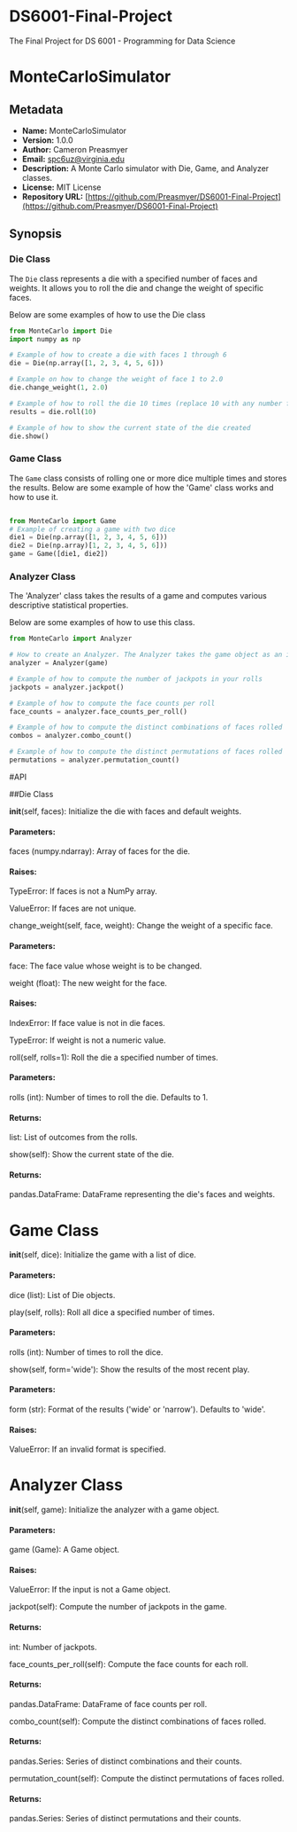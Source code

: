 # DS6001-Final-Project
The Final Project for DS 6001 - Programming for Data Science

# MonteCarloSimulator

## Metadata

- **Name:** MonteCarloSimulator
- **Version:** 1.0.0
- **Author:** Cameron Preasmyer
- **Email:** spc6uz@virginia.edu
- **Description:** A Monte Carlo simulator with Die, Game, and Analyzer classes.
- **License:** MIT License
- **Repository URL:** [https://github.com/Preasmyer/DS6001-Final-Project](https://github.com/Preasmyer/DS6001-Final-Project)

## Synopsis

### Die Class

The `Die` class represents a die with a specified number of faces and weights. It allows you to roll the die and change the weight of specific faces.

Below are some examples of how to use the Die class

```python
from MonteCarlo import Die
import numpy as np

# Example of how to create a die with faces 1 through 6
die = Die(np.array([1, 2, 3, 4, 5, 6]))

# Example on how to change the weight of face 1 to 2.0
die.change_weight(1, 2.0)

# Example of how to roll the die 10 times (replace 10 with any number for n rolls)
results = die.roll(10)

# Example of how to show the current state of the die created
die.show()
```

### Game Class 

The `Game` class consists of rolling one or more dice multiple times and stores the results. 
Below are some example of how the 'Game' class works and how to use it.
```python

from MonteCarlo import Game 
# Example of creating a game with two dice 
die1 = Die(np.array([1, 2, 3, 4, 5, 6]))
die2 = Die(np.array)[1, 2, 3, 4, 5, 6]))
game = Game([die1, die2])
```
### Analyzer Class

The 'Analyzer' class takes the results of a game and computes various descriptive statistical properties.

Below are some examples of how to use this class.

```python
from MonteCarlo import Analyzer

# How to create an Analyzer. The Analyzer takes the game object as an input.
analyzer = Analyzer(game)

# Example of how to compute the number of jackpots in your rolls
jackpots = analyzer.jackpot()

# Example of how to compute the face counts per roll
face_counts = analyzer.face_counts_per_roll()

# Example of how to compute the distinct combinations of faces rolled
combos = analyzer.combo_count()

# Example of how to compute the distinct permutations of faces rolled
permutations = analyzer.permutation_count()
```

#API

##Die Class

__init__(self, faces): Initialize the die with faces and default weights.

#### Parameters:

faces (numpy.ndarray): Array of faces for the die.

#### Raises:

TypeError: If faces is not a NumPy array.

ValueError: If faces are not unique.

change_weight(self, face, weight): Change the weight of a specific face.

#### Parameters:

face: The face value whose weight is to be changed.

weight (float): The new weight for the face.

#### Raises:

IndexError: If face value is not in die faces.

TypeError: If weight is not a numeric value.

roll(self, rolls=1): Roll the die a specified number of times.

#### Parameters:

rolls (int): Number of times to roll the die. Defaults to 1.

#### Returns:

list: List of outcomes from the rolls.

show(self): Show the current state of the die.

#### Returns:

pandas.DataFrame: DataFrame representing the die's faces and weights.

# Game Class
__init__(self, dice): Initialize the game with a list of dice.

#### Parameters:

dice (list): List of Die objects.

play(self, rolls): Roll all dice a specified number of times.

#### Parameters:

rolls (int): Number of times to roll the dice.

show(self, form='wide'): Show the results of the most recent play.

#### Parameters:

form (str): Format of the results ('wide' or 'narrow'). Defaults to 'wide'.

#### Raises:

ValueError: If an invalid format is specified.

# Analyzer Class
__init__(self, game): Initialize the analyzer with a game object.

#### Parameters:

game (Game): A Game object.

#### Raises:

ValueError: If the input is not a Game object.

jackpot(self): Compute the number of jackpots in the game.

#### Returns:

int: Number of jackpots.

face_counts_per_roll(self): Compute the face counts for each roll.

#### Returns:

pandas.DataFrame: DataFrame of face counts per roll.

combo_count(self): Compute the distinct combinations of faces rolled.

#### Returns:

pandas.Series: Series of distinct combinations and their counts.

permutation_count(self): Compute the distinct permutations of faces rolled.

#### Returns:

pandas.Series: Series of distinct permutations and their counts.
